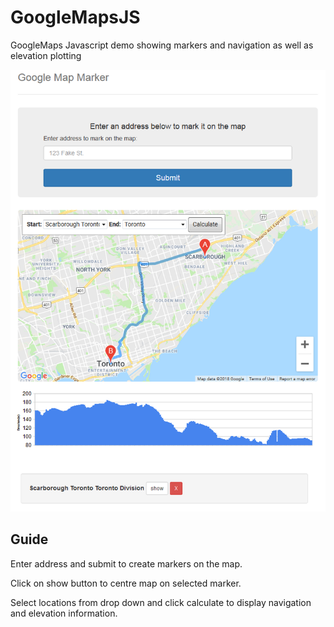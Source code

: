# GoogleMapsJS
GoogleMaps Javascript demo showing markers and navigation as well as elevation plotting

![scrrenshot](https://github.com/sth128/GoogleMapsJS/blob/master/doc/img/mapmarker.png)
## Guide
Enter address and submit to create markers on the map.

Click on show button to centre map on selected marker.

Select locations from drop down and click calculate to display navigation and elevation information.
